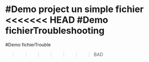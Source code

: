 #Demo project un simple fichier
<<<<<<< HEAD
#Demo fichierTroubleshooting
=======
#Demo fichierTrouble
>>>>>>> BAD
